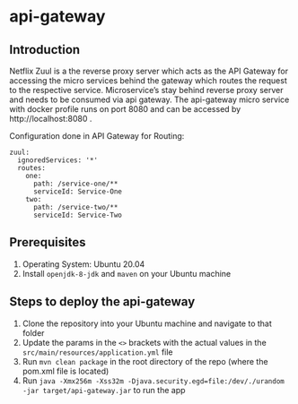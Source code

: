 # api-gateway

## Introduction
Netflix Zuul is a the reverse proxy server which acts as the API Gateway for accessing the micro services behind the gateway which routes the request to the respective service. Microservice’s stay behind reverse proxy server and needs to be consumed via api gateway. The api-gateway micro service with docker profile runs on port 8080 and can be accessed by http://localhost:8080 .   

Configuration done in API Gateway for Routing:   
```
zuul:
  ignoredServices: '*'
  routes:
    one:
      path: /service-one/**
      serviceId: Service-One
    two:
      path: /service-two/**
      serviceId: Service-Two
```

## Prerequisites 
1. Operating System: Ubuntu 20.04
2. Install `openjdk-8-jdk` and `maven` on your Ubuntu machine 

## Steps to deploy the api-gateway
1. Clone the repository into your Ubuntu machine and navigate to that folder
2. Update the params in the `<>` brackets with the actual values in the `src/main/resources/application.yml` file
3. Run `mvn clean package` in the root directory of the repo (where the pom.xml file is located)
4. Run `java -Xmx256m -Xss32m -Djava.security.egd=file:/dev/./urandom -jar target/api-gateway.jar` to run the app
